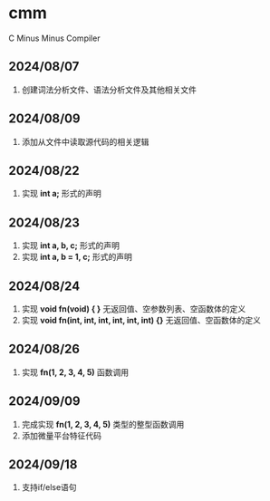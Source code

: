 # cmm
C Minus Minus Compiler

## 2024/08/07
1. 创建词法分析文件、语法分析文件及其他相关文件

## 2024/08/09
1. 添加从文件中读取源代码的相关逻辑

## 2024/08/22
1. 实现 **int a;** 形式的声明

## 2024/08/23
1. 实现 **int a, b, c;** 形式的声明
2. 实现 **int a, b = 1, c;** 形式的声明

## 2024/08/24
1. 实现 **void fn(void) { }**  无返回值、空参数列表、空函数体的定义
2. 实现 **void fn(int, int, int, int, int, int) {}** 无返回值、空函数体的定义

## 2024/08/26
1. 实现 **fn(1, 2, 3, 4, 5)** 函数调用

## 2024/09/09
1. 完成实现 **fn(1, 2, 3, 4, 5)** 类型的整型函数调用
2. 添加微量平台特征代码

## 2024/09/18
1. 支持if/else语句